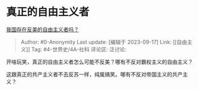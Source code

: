 # 真正的自由主义者
[我国存在反美的自由主义者吗？](https://www.zhihu.com/question/622377690/answer/3215141143)

> Author: #0-Anonymity
> Last update: [编辑于 2023-09-17]
> Link: [[自由主义]]
> Tag: #4-世界史/4A-社科
> 评论区:
> 泛讨论:

开啥玩笑，真正的自由主义者怎么可能不反美？哪有不反对霸权主义的自由主义？

这跟真正的共产主义者不去反苏一样，纯属搞笑。哪有不反对帝国主义的共产主义？
